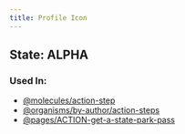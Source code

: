 ```yaml
---
title: Profile Icon
---
```

## State: ALPHA

### Used In:
- [@molecules/action-step](/?p=molecules-action-step)
- [@organisms/by-author/action-steps](/?p=organisms/action-steps)
- [@pages/ACTION-get-a-state-park-pass](/?p=pages-ACTION-get-a-state-park-pass)
